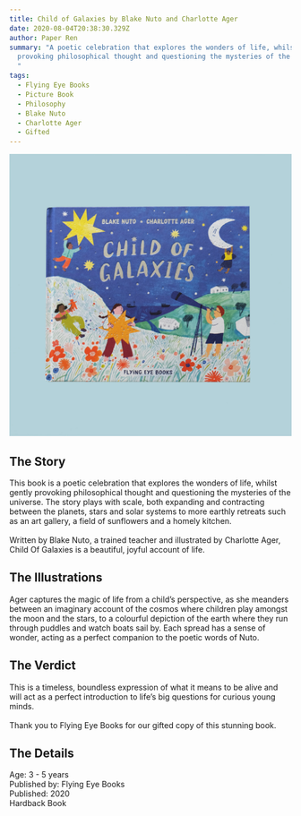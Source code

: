 ```yaml
---
title: Child of Galaxies by Blake Nuto and Charlotte Ager
date: 2020-08-04T20:38:30.329Z
author: Paper Ren
summary: "A poetic celebration that explores the wonders of life, whilst gently
  provoking philosophical thought and questioning the mysteries of the universe.
  "
tags:
  - Flying Eye Books
  - Picture Book
  - Philosophy
  - Blake Nuto
  - Charlotte Ager
  - Gifted
---
```

![Child of Galaxies front cover](/static/img/dscf8257.jpg "Child of Galaxies by Blake Nuto and Charlotte Ager")

## The Story

This book is a poetic celebration that explores the wonders of life, whilst gently provoking philosophical thought and questioning the mysteries of the universe. The story plays with scale, both expanding and contracting between the planets, stars and solar systems to more earthly retreats such as an art gallery, a field of sunflowers and a homely kitchen.\
\
Written by Blake Nuto, a trained teacher and illustrated by Charlotte Ager, Child Of Galaxies is a beautiful, joyful account of life.

## The Illustrations

Ager captures the magic of life from a child’s perspective, as she meanders between an imaginary account of the cosmos where children play amongst the moon and the stars, to a colourful depiction of the earth where they run through puddles and watch boats sail by. Each spread has a sense of wonder, acting as a perfect companion to the poetic words of Nuto.

## The Verdict

This is a timeless, boundless expression of what it means to be alive and will act as a perfect introduction to life’s big questions for curious young minds.\
\
Thank you to Flying Eye Books for our gifted copy of this stunning book.

## The Details

Age: 3 - 5 years\
Published by: Flying Eye Books\
Published: 2020\
Hardback Book